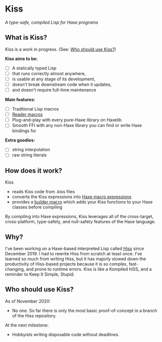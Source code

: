 # Kiss

*A type-safe, compiled Lisp for Haxe programs*

## What is Kiss?

Kiss is a work in progress. (See: [Who should use Kiss?](#Who-should-use-Kiss?))

**Kiss aims to be:**

- [ ] A statically typed Lisp
- [ ] that runs correctly almost anywhere,
- [ ] is usable at any stage of its development,
- [ ] doesn't break downstream code when it updates,
- [ ] and doesn't require full-time maintenance

**Main features:**

- [ ] Traditional Lisp macros
- [ ] [Reader macros](https://gist.github.com/chaitanyagupta/9324402)
- [ ] Plug-and-play with every pure-Haxe library on Haxelib
- [ ] Smooth FFI with any non-Haxe library you can find or write Haxe bindings for

**Extra goodies:**

- [ ] string interpolation
- [ ] raw string literals

## How does it work?

Kiss

* reads Kiss code from .kiss files
* converts the Kiss expressions into [Haxe macro expressions](https://api.haxe.org/haxe/macro/Expr.html)
* provides a [builder macro](https://haxe.org/manual/macro-type-building.html) which adds your Kiss functions to your Haxe classes before compiling

By compiling into Haxe expressions, Kiss leverages all of the cross-target, cross-platform, type-safety, and null-safety features of the Haxe language.

## Why?

I've been working on a Haxe-based interpreted Lisp called [Hiss](https://github.com/hissvn/hiss) since December 2019. I had to rewrite Hiss from scratch at least once. I've learned so much from writing Hiss, but it has majorly slowed down the productivity of Hiss-based projects because it is so complex, fast-changing, and prone to runtime errors. Kiss is like a Kompiled hISS, and a reminder to Keep It Simple, Stupid.

## Who should use Kiss?

As of November 2020:

* No one. So far there is only the most basic proof-of-concept in a branch of the Hiss repository.

At the next milestone:

* Hobbyists writing disposable code without deadlines.